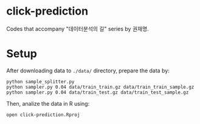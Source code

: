 click-prediction
==============
Codes that accompany "데이터분석의 길" series by 권재명.

# Setup
After downloading data to `./data/` directory, prepare the data by:

	python sample_splitter.py
	python sampler.py 0.04 data/train_train.gz data/train_train_sample.gz
	python sampler.py 0.04 data/train_test.gz data/train_test_sample.gz

Then, analize the data in R using:

	open click-prediction.Rproj


